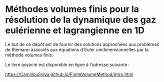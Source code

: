 # Méthodes volumes finis pour la résolution de la dynamique des gaz eulérienne et lagrangienne en 1D

Le but de ce dépôt est de fournir des solutions approchées aux problèmes de Riemann associés aux équations d'Euler unidimensionnelles par la méthode volumes finis.

Le livre associé est disponible en ligne à l'adresse suivante : 

https://CamillouSylva.github.io/FiniteVolumeMethod/intro.html